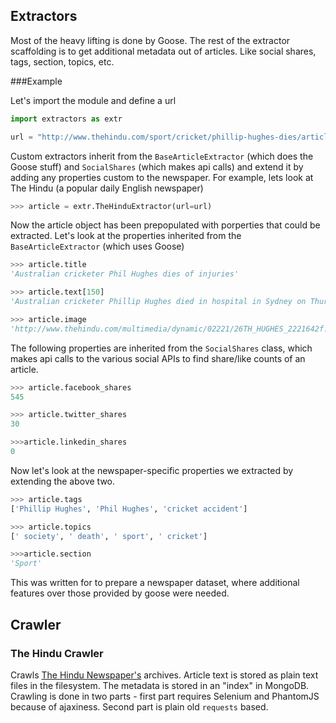 ## Extractors

Most of the heavy lifting is done by Goose. The rest of the extractor scaffolding is to get additional metadata out of articles. Like social shares, tags, section, topics, etc.

###Example

Let's import the module and define a url

```python
import extractors as extr

url = "http://www.thehindu.com/sport/cricket/phillip-hughes-dies/article6639119.ece"
```

Custom extractors inherit from the `BaseArticleExtractor` (which does the Goose stuff) and `SocialShares` (which makes api calls) and extend it by adding any properties custom to the newspaper. For example, lets look at The Hindu (a popular daily English newspaper)

```python
>>> article = extr.TheHinduExtractor(url=url)
```

Now the article object has been prepopulated with porperties that could be extracted. Let's look at the properties inherited from the `BaseArticleExtractor` (which uses Goose)

```python
>>> article.title
'Australian cricketer Phil Hughes dies of injuries'

>>> article.text[150]
'Australian cricketer Phillip Hughes died in hospital in Sydney on Thursday, two days after the international batsman was struck on the head by a ball during a domestic match.\n\nGoverning body Cricket A'

>>> article.image
'http://www.thehindu.com/multimedia/dynamic/02221/26TH_HUGHES_2221642f.jpg'
```

The following properties are inherited from the `SocialShares` class, which makes api calls to the various social APIs to find share/like counts of an article.

```python
>>> article.facebook_shares
545

>>> article.twitter_shares
30

>>>article.linkedin_shares
0
```


Now let's look at the newspaper-specific properties we extracted by extending the above two.

```python
>>> article.tags
['Phillip Hughes', 'Phil Hughes', 'cricket accident']

>>> article.topics
[' society', ' death', ' sport', ' cricket']

>>>article.section
'Sport'
```

This was written for to prepare a newspaper dataset, where additional features over those provided by goose were needed.

## Crawler

### The Hindu Crawler

Crawls [The Hindu Newspaper's](http://www.thehindu.com/) archives. Article text is stored as plain text files in the filesystem. The metadata is stored in an "index" in MongoDB. Crawling is done in two parts - first part requires Selenium and PhantomJS because of ajaxiness. Second part is plain old `requests` based.
